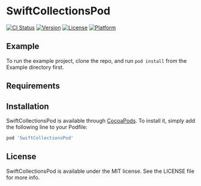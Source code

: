 # SwiftCollectionsPod

[![CI Status](https://img.shields.io/travis/Nikita/SwiftCollectionsPod.svg?style=flat)](https://travis-ci.org/Nikita/SwiftCollectionsPod)
[![Version](https://img.shields.io/cocoapods/v/SwiftCollectionsPod.svg?style=flat)](https://cocoapods.org/pods/SwiftCollectionsPod)
[![License](https://img.shields.io/cocoapods/l/SwiftCollectionsPod.svg?style=flat)](https://cocoapods.org/pods/SwiftCollectionsPod)
[![Platform](https://img.shields.io/cocoapods/p/SwiftCollectionsPod.svg?style=flat)](https://cocoapods.org/pods/SwiftCollectionsPod)

## Example

To run the example project, clone the repo, and run `pod install` from the Example directory first.

## Requirements

## Installation

SwiftCollectionsPod is available through [CocoaPods](https://cocoapods.org). To install
it, simply add the following line to your Podfile:

```ruby
pod 'SwiftCollectionsPod'
```

## License

SwiftCollectionsPod is available under the MIT license. See the LICENSE file for more info.
